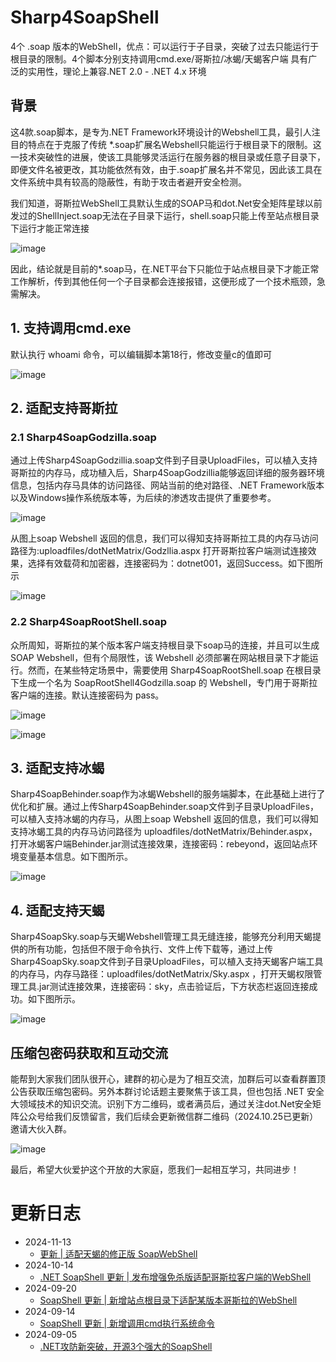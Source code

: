 # Sharp4SoapShell
4个 .soap 版本的WebShell，优点：可以运行于子目录，突破了过去只能运行于根目录的限制。4个脚本分别支持调用cmd.exe/哥斯拉/冰蝎/天蝎客户端
具有广泛的实用性，理论上兼容.NET 2.0 - .NET 4.x 环境

## 背景
这4款.soap脚本，是专为.NET Framework环境设计的Webshell工具，最引人注目的特点在于克服了传统 *.soap扩展名Webshell只能运行于根目录下的限制。这一技术突破性的进展，使该工具能够灵活运行在服务器的根目录或任意子目录下，即便文件名被更改，其功能依然有效，由于.soap扩展名并不常见，因此该工具在文件系统中具有较高的隐蔽性，有助于攻击者避开安全检测。

我们知道，哥斯拉WebShell工具默认生成的SOAP马和dot.Net安全矩阵星球以前发过的ShellInject.soap无法在子目录下运行，shell.soap只能上传至站点根目录下运行才能正常连接

![image](https://github.com/user-attachments/assets/4bac5ceb-1ce5-4e94-b99b-c5775d0126c9)

因此，结论就是目前的*.soap马，在.NET平台下只能位于站点根目录下才能正常工作解析，传到其他任何一个子目录都会连接报错，这便形成了一个技术瓶颈，急需解决。

## 1. 支持调用cmd.exe

默认执行 whoami 命令，可以编辑脚本第18行，修改变量c的值即可

![image](https://github.com/user-attachments/assets/336bb323-fc85-41d4-a881-f9b958af5221)


## 2. 适配支持哥斯拉

### 2.1 Sharp4SoapGodzilla.soap

通过上传Sharp4SoapGodzillia.soap文件到子目录UploadFiles，可以植入支持哥斯拉的内存马，成功植入后，Sharp4SoapGodzillia能够返回详细的服务器环境信息，包括内存马具体的访问路径、网站当前的绝对路径、.NET Framework版本以及Windows操作系统版本等，为后续的渗透攻击提供了重要参考。

![image](https://github.com/user-attachments/assets/6c395989-def9-4151-ab6a-d9bfb899572b)

从图上soap Webshell 返回的信息，我们可以得知支持哥斯拉工具的内存马访问路径为:uploadfiles/dotNetMatrix/Godzllia.aspx
打开哥斯拉客户端测试连接效果，选择有效载荷和加密器，连接密码为：dotnet001，返回Success。如下图所示

![image](https://github.com/user-attachments/assets/c88d1231-6203-417f-aa93-b2e4809506dc)


### 2.2 Sharp4SoapRootShell.soap

众所周知，哥斯拉的某个版本客户端支持根目录下soap马的连接，并且可以生成 SOAP Webshell，但有个局限性，该 Webshell 必须部署在网站根目录下才能运行。然而，在某些特定场景中，需要使用 Sharp4SoapRootShell.soap 在根目录下生成一个名为 SoapRootShell4Godzilla.soap 的 Webshell，专门用于哥斯拉客户端的连接。默认连接密码为 pass。

![image](https://github.com/user-attachments/assets/533cd7a7-a50c-4afa-a29c-2a2fad46d906)

![image](https://github.com/user-attachments/assets/fead0203-d387-4475-9918-ce723eeef075)

## 3. 适配支持冰蝎
Sharp4SoapBehinder.soap作为冰蝎Webshell的服务端脚本，在此基础上进行了优化和扩展。通过上传Sharp4SoapBehinder.soap文件到子目录UploadFiles，可以植入支持冰蝎的内存马，从图上soap Webshell 返回的信息，我们可以得知支持冰蝎工具的内存马访问路径为 uploadfiles/dotNetMatrix/Behinder.aspx，打开冰蝎客户端Behinder.jar测试连接效果，连接密码：rebeyond，返回站点环境变量基本信息。如下图所示。

![image](https://github.com/user-attachments/assets/c0b13c75-6a6c-4996-94f6-28d8139a2651)

## 4. 适配支持天蝎
Sharp4SoapSky.soap与天蝎Webshell管理工具无缝连接，能够充分利用天蝎提供的所有功能，包括但不限于命令执行、文件上传下载等，通过上传Sharp4SoapSky.soap文件到子目录UploadFiles，可以植入支持天蝎客户端工具的内存马，内存马路径：uploadfiles/dotNetMatrix/Sky.aspx ，打开天蝎权限管理工具.jar测试连接效果，连接密码：sky，点击验证后，下方状态栏返回连接成功。如下图所示。

![image](https://github.com/user-attachments/assets/660bd99c-2b1d-4aba-b4b4-21f49bb626f1)

## 压缩包密码获取和互动交流
能帮到大家我们团队很开心，建群的初心是为了相互交流，加群后可以查看群置顶公告获取压缩包密码。另外本群讨论话题主要聚焦于该工具，但也包括 .NET 安全大领域技术的知识交流。识别下方二维码，或者满员后，通过关注dot.Net安全矩阵公众号给我们反馈留言，我们后续会更新微信群二维码（2024.10.25已更新）邀请大伙入群。

![image](https://github.com/user-attachments/assets/5c01dbd8-565e-46dc-aa7a-fcb64a1d76d9)


最后，希望大伙爱护这个开放的大家庭，愿我们一起相互学习，共同进步！


# 更新日志

- 2024-11-13 
  - [更新 | 适配天蝎的修正版 SoapWebShell](https://mp.weixin.qq.com/s/xTlUQsOXf4RkN6jsW9s69A)
- 2024-10-14 
  - [.NET SoapShell 更新 | 发布增强免杀版适配哥斯拉客户端的WebShell](https://mp.weixin.qq.com/s/RUinIKDpDa7yIAfoddFl-w)
- 2024-09-20 
  - [SoapShell 更新 | 新增站点根目录下适配某版本哥斯拉的WebShell](https://mp.weixin.qq.com/s/zjEX6WNfbuZZEcUNbP9wVQ)
- 2024-09-14 
  - [SoapShell 更新 | 新增调用cmd执行系统命令](https://mp.weixin.qq.com/s/H_2AEwtjTp6e2wVd2Qr1ZA)
- 2024-09-05 
  - [.NET攻防新突破，开源3个强大的SoapShell](https://mp.weixin.qq.com/s/XAIkMBGO43vYqxsfZ2OcGA)



